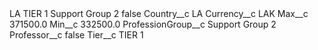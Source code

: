 <?xml version="1.0" encoding="UTF-8"?>
<CustomMetadata xmlns="http://soap.sforce.com/2006/04/metadata" xmlns:xsi="http://www.w3.org/2001/XMLSchema-instance" xmlns:xsd="http://www.w3.org/2001/XMLSchema">
    <label>LA TIER 1 Support Group 2</label>
    <protected>false</protected>
    <values>
        <field>Country__c</field>
        <value xsi:type="xsd:string">LA</value>
    </values>
    <values>
        <field>Currency__c</field>
        <value xsi:type="xsd:string">LAK</value>
    </values>
    <values>
        <field>Max__c</field>
        <value xsi:type="xsd:double">371500.0</value>
    </values>
    <values>
        <field>Min__c</field>
        <value xsi:type="xsd:double">332500.0</value>
    </values>
    <values>
        <field>ProfessionGroup__c</field>
        <value xsi:type="xsd:string">Support Group 2</value>
    </values>
    <values>
        <field>Professor__c</field>
        <value xsi:type="xsd:boolean">false</value>
    </values>
    <values>
        <field>Tier__c</field>
        <value xsi:type="xsd:string">TIER 1</value>
    </values>
</CustomMetadata>
